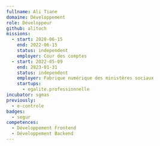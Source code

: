 ```yaml
---
fullname: Ali Tiane
domaine: Développement
role: Développeur
github: alitoch
missions:
  - start: 2020-06-15
    end: 2022-06-15
    status: independent
    employer: Cour des comptes
  - start: 2022-05-09
    end: 2023-01-31
    status: independent
    employer: Fabrique numérique des ministères sociaux
    startups:
      - egalite.professionnelle
incubator: sgmas
previously:
  - e-controle
badges:
  - segur
competences:
  - Développement Frontend
  - Développement Backend
---
```

